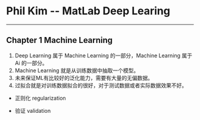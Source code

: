 # Phil Kim  -- MatLab Deep Learing
---
## Chapter 1  Machine Learning
  1. Deep Learning 属于 Machine Learning 的一部分，Machine Learning 属于Ai 的一部分。
  2. Machine Learning 就是从训练数据中抽取一个模型。
  3. 未来保证ML有比较好的泛化能力，需要有大量的无偏数据。
  4. 过拟合就是对训练数据拟合的很好，对于测试数据或者实际数据效果不好。   
- 正则化 regularization
+ 验证 validation
  
